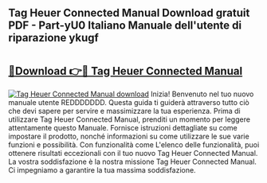## Tag Heuer Connected Manual Download gratuit PDF - Part-yU0 Italiano Manuale dell'utente di riparazione ykugf

# <h2><a href="http://dfbejjy.blite.top/?on=Tag+Heuer+Connected+Manual">🔗Download 👉🔴 Tag Heuer Connected Manual</a></h2>

[![Tag Heuer Connected Manual download](https://i.imgur.com/lujVjoI.png)](http://dfbejjy.blite.top/?on=Tag+Heuer+Connected+Manual)
Inizia! Benvenuto nel tuo nuovo manuale utente REDDDDDDD. Questa guida ti guiderà attraverso tutto ciò che devi sapere per servire e massimizzare la tua esperienza. Prima di utilizzare Tag Heuer Connected Manual, prenditi un momento per leggere attentamente questo Manuale. Fornisce istruzioni dettagliate su come impostare il prodotto, nonché informazioni su come utilizzare le sue varie funzioni e possibilità. Con funzionalità come L'elenco delle funzionalità, puoi ottenere risultati eccezionali con il tuo nuovo Tag Heuer Connected Manual. La vostra soddisfazione è la nostra missione Tag Heuer Connected Manual. Ci impegniamo a garantire la tua massima soddisfazione.
